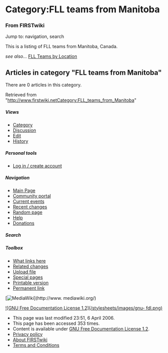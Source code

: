 # Category:FLL teams from Manitoba

### From FIRSTwiki

Jump to: navigation, search

This is a listing of FLL teams from Manitoba, Canada.

_see also..._ [FLL Teams by Location](FLL_Teams_by_Location "FLL
Teams by Location" )

  

## Articles in category "FLL teams from Manitoba"

There are 0 articles in this category.

Retrieved from
"<http://www.firstwiki.netCategory:FLL_teams_from_Manitoba>"

##### Views

  * [Category](Category:FLL_teams_from_Manitoba)
  * [Discussion](/index.php?title=Category_talk:FLL_teams_from_Manitoba&action=edit)
  * [Edit](/index.php?title=Category:FLL_teams_from_Manitoba&action=edit)
  * [History](/index.php?title=Category:FLL_teams_from_Manitoba&action=history)

##### Personal tools

  * [Log in / create account](/index.php?title=Special:Userlogin&returnto=Category:FLL_teams_from_Manitoba)

[](Main_Page "Main Page" )

##### Navigation

  * [Main Page](Main_Page)
  * [Community portal](FIRSTwiki:Community_portal)
  * [Current events](Current_events)
  * [Recent changes](Special:Recentchanges)
  * [Random page](Special:Random)
  * [Help](Help:Contents)
  * [Donations](FIRSTwiki:Site_support)

##### Search



##### Toolbox

  * [What links here](Special:Whatlinkshere/Category:FLL_teams_from_Manitoba)
  * [Related changes](Special:Recentchangeslinked/Category:FLL_teams_from_Manitoba)
  * [Upload file](Special:Upload)
  * [Special pages](Special:Specialpages)
  * [Printable version](/index.php?title=Category:FLL_teams_from_Manitoba&printable=yes)
  * [Permanent link](/index.php?title=Category:FLL_teams_from_Manitoba&oldid=46085)

[![MediaWiki](/skins/common/images/poweredby_mediawiki_88x31.png)](http://www.
mediawiki.org/)

[![GNU Free Documentation License 1.2](/stylesheets/images/gnu-
fdl.png)](http://www.gnu.org/copyleft/fdl.html)

  * This page was last modified 23:51, 6 April 2006.
  * This page has been accessed 353 times.
  * Content is available under [GNU Free Documentation License 1.2](http://www.gnu.org/copyleft/fdl.html "http://www.gnu.org/copyleft/fdl.html" ).
  * [Privacy policy](FIRSTwiki:Privacy_policy "FIRSTwiki:Privacy policy" )
  * [About FIRSTwiki](FIRSTwiki:About "FIRSTwiki:About" )
  * [Terms and Conditions](FIRSTwiki:Terms_and_conditions "FIRSTwiki:Terms and conditions" )

